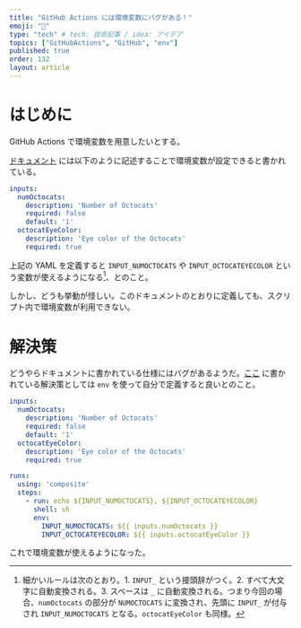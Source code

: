 ```yaml
---
title: "GitHub Actions には環境変数にバグがある！"
emoji: "🐞"
type: "tech" # tech: 技術記事 / idea: アイデア
topics: ["GitHubActions", "GitHub", "env"]
published: true
order: 132
layout: article
---
```


# はじめに
GitHub Actions で環境変数を用意したいとする。

[ドキュメント](https://docs.github.com/en/actions/creating-actions/metadata-syntax-for-github-actions#inputs) には以下のように記述することで環境変数が設定できると書かれている。

```yaml
inputs:
  numOctocats:
    description: 'Number of Octocats'
    required: false
    default: '1'
  octocatEyeColor:
    description: 'Eye color of the Octocats'
    required: true
```

上記の YAML を定義すると `INPUT_NUMOCTOCATS` や `INPUT_OCTOCATEYECOLOR` という変数が使えるようになる[^1]、とのこと。

[^1]: 細かいルールは次のとおり。1. `INPUT_` という接頭辞がつく。2. すべて大文字に自動変換される。3. スペースは `_` に自動変換される。つまり今回の場合、`numOctocats` の部分が `NUMOCTOCATS` に変換され、先頭に `INPUT_` が付与され `INPUT_NUMOCTOCATS` となる。`octocatEyeColor` も同様。

しかし、どうも挙動が怪しい。このドキュメントのとおりに定義しても、スクリプト内で環境変数が利用できない。



# 解決策
どうやらドキュメントに書かれている仕様にはバグがあるようだ。[ここ](https://github.community/t/input-variable-name-is-not-available-in-composite-run-steps/127611/2) に書かれている解決策としては `env` を使って自分で定義すると良いとのこと。

```yaml
inputs:
  numOctocats:
    description: 'Number of Octocats'
    required: false
    default: '1'
  octocatEyeColor:
    description: 'Eye color of the Octocats'
    required: true

runs:
  using: 'composite'
  steps:
    - run: echo ${INPUT_NUMOCTOCATS}, ${INPUT_OCTOCATEYECOLOR}
      shell: sh
      env:
        INPUT_NUMOCTOCATS: ${{ inputs.numOctocats }}
        INPUT_OCTOCATEYECOLOR: ${{ inputs.octocatEyeColor }}
```

これで環境変数が使えるようになった。
